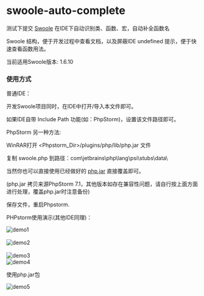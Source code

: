 swoole-auto-complete
====================
测试下提交
[Swoole](https://github.com/matyhtf/swoole) 在IDE下自动识别类、函数、宏，自动补全函数名

Swoole 结构，便于开发过程中查看文档，以及屏蔽IDE undefined 提示，便于快速查看函数用法。

当前适用Swoole版本: 1.6.10

### 使用方式
 
普通IDE：

开发Swoole项目同时，在IDE中打开/导入本文件即可。

如果IDE自带 Include Path 功能(如：PhpStorm)，设置该文件路径即可。

PhpStorm 另一种方法:

WinRAR打开 <Phpstorm_Dir>/plugins/php/lib/php.jar 文件

复制 swoole.php 到路径：com\jetbrains\php\lang\psi\stubs\data\

当然你也可以直接使用已经做好的 [php.jar](https://github.com/EagleWu/swoole-auto-complete/tree/master/phpstorm) 直接覆盖即可。

(php.jar 拷贝来源PhpStorm 7.1，其他版本如存在兼容性问题，请自行按上面方面进行处理，覆盖php.jar时注意备份)

保存文件，重启Phpstorm.


PHPstorm使用演示(其他IDE同理)：

![demo1](https://raw2.github.com/EagleWu/swoole-auto-complete/master/demo_img/01.png "demo1")<br />  
![demo2](https://raw2.github.com/EagleWu/swoole-auto-complete/master/demo_img/02.png "demo2")<br />  
![demo3](https://raw2.github.com/EagleWu/swoole-auto-complete/master/demo_img/03.png "demo3")<br />
![demo4](https://raw2.github.com/EagleWu/swoole-auto-complete/master/demo_img/04.png "demo4")<br />

使用php.jar包

![demo5](https://raw2.github.com/EagleWu/swoole-auto-complete/master/demo_img/05.png "demo5")<br />

